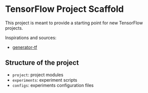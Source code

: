 # TensorFlow Project Scaffold

This project is meant to provide a starting point for new
TensorFlow projects.

Inspirations and sources:

- [generator-tf](https://github.com/jrabary/generator-tf/)

## Structure of the project

- `project`: project modules
- `experiments`: experiment scripts
- `configs`: experiments configuration files